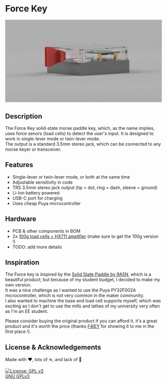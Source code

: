 # Force Key

![Force key image](hardware/Files/render.PNG)

## Description

The Force Key solid-state morse paddle key, which, as the name implies, uses force senors (load cells) to detect the user's input. It is designed to work in single-lever mode or twin-lever mode.  
The output is a standard 3.5mm stereo jack, which can be connected to any morse keyer or transceiver.

## Features

- Single-lever or twin-lever mode, or both at the same time
- Adjustable sensitivity in code
- TRS 3.5mm stereo jack output (tip = dot, ring = dash, sleeve = ground)
- Li-Ion battery powered
- USB-C port for charging
- Uses cheap Puya microcontroller

## Hardware

- PCB & other components in BOM
- 2x [100g load cells + HX711 amplifier](https://fr.aliexpress.com/item/1005001537354199.html) (make sure to get the 100g version !)
- TODO: add more details

## Inspiration

The Force key is inspired by the [Solid State Paddle by 9A5N](https://www.9a5n.eu/paddle.html), which is a beautiful product; but because of my student budget, I decided to make my own version.  
It was a nice challenge as I wanted to use the Puya PY32F002A microcontroller, which is not very common in the maker community.  
I also wanted to machine the base and load cell supports myself, which was exciting as I don't get to use the mills and lathes of my university very often as I'm an EE student.

Please consider buying the original product if you can afford it, it's a great product and it's worth the price (thanks [F4IEY](https://github.com/f4iey) for showing it to me in the first place !).

## License & Acknowledgements

Made with ❤️, lots of ☕️, and lack of 🛌

[![License: GPL v3](https://www.gnu.org/graphics/gplv3-127x51.png)](https://www.gnu.org/licenses/gpl-3.0.en.html)  
[GNU GPLv3](https://www.gnu.org/licenses/gpl-3.0.en.html)
